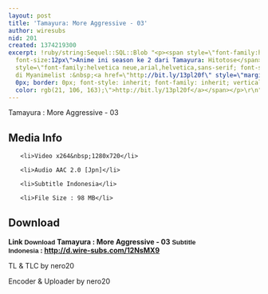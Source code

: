 ```yaml
---
layout: post
title: 'Tamayura: More Aggressive - 03'
author: wiresubs
nid: 201
created: 1374219300
excerpt: !ruby/string:Sequel::SQL::Blob "<p><span style=\"font-family:helvetica neue,arial,helvetica,sans-serif;
  font-size:12px\">Anime ini season ke 2 dari Tamayura: Hitotose</span><br />\r\n<span
  style=\"font-family:helvetica neue,arial,helvetica,sans-serif; font-size:12px\">Preview
  di Myanimelist :&nbsp;<a href=\"http://bit.ly/13pl20f\" style=\"margin: 0px; padding:
  0px; border: 0px; font-style: inherit; font-family: inherit; vertical-align: baseline;
  color: rgb(21, 106, 163);\">http://bit.ly/13pl20f</a></span></p>\r\n"
---
```

<p class="rtecenter">Tamayura : More Aggressive - 03</p>

<h2>Media Info</h2>

<ul>
	<li>Video x264&nbsp;1280x720</li>
	<li>Audio AAC 2.0 [Jpn]</li>
	<li>Subtitle Indonesia</li>
	<li>File Size : 98 MB</li>
</ul>

<h2>Download</h2>

<p><strong>Link&nbsp;<span style="background-color:rgb(255, 255, 255); font-family:sans-serif,arial,verdana,trebuchet ms; font-size:13px">Download&nbsp;</span>Tamayura : More Aggressive - 03</strong><strong><span style="background-color:rgb(255, 255, 255); font-family:sans-serif,arial,verdana,trebuchet ms; font-size:13px">&nbsp;Subtitle Indonesia</span><strong>&nbsp;:&nbsp;<a href="http://d.wire-subs.com/12NsMX9">http://d.wire-subs.com/12NsMX9</a></strong></strong></p>

<p>TL &amp; TLC by nero20<br />
Encoder &amp; Uploader by nero20</p>
